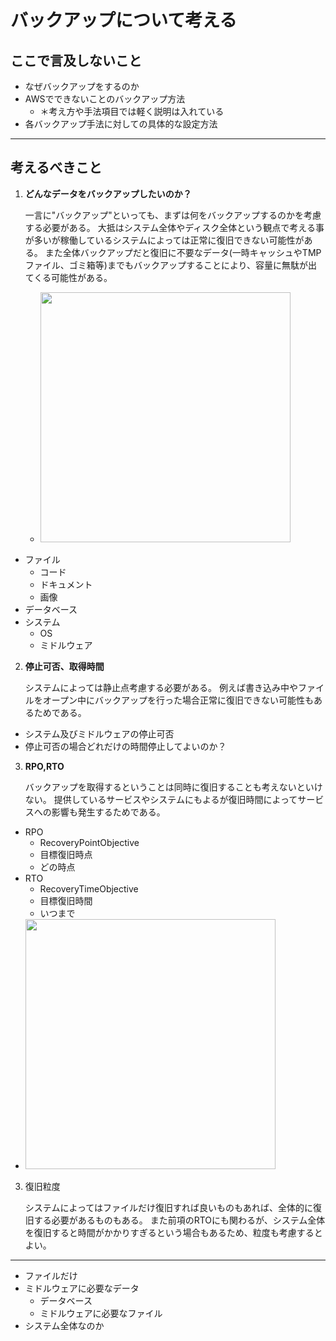 # バックアップについて考える
## ここで言及しないこと
- なぜバックアップをするのか
- AWSでできないことのバックアップ方法
  - ＊考え方や手法項目では軽く説明は入れている
- 各バックアップ手法に対しての具体的な設定方法

---
## 考えるべきこと
1. **どんなデータをバックアップしたいのか？**

   一言に"バックアップ"といっても、まずは何をバックアップするのかを考慮する必要がある。
   大抵はシステム全体やディスク全体という観点で考える事が多いが稼働しているシステムによっては正常に復旧できない可能性がある。
   また全体バックアップだと復旧に不要なデータ(一時キャッシュやTMPファイル、ゴミ箱等)までもバックアップすることにより、容量に無駄が出てくる可能性がある。
   - <img src="https://github.com/YoichiSoma/sites/assets/125415634/8c9fac23-f61f-44a3-ad2e-5cd0b44692a2" width="400">
  - ファイル
    - コード
    - ドキュメント
    - 画像
  - データベース
  - システム
    - OS
    - ミドルウェア
 
2. **停止可否、取得時間**

   システムによっては静止点考慮する必要がある。
   例えば書き込み中やファイルをオープン中にバックアップを行った場合正常に復旧できない可能性もあるためである。
  
  - システム及びミドルウェアの停止可否
  - 停止可否の場合どれだけの時間停止してよいのか？
3. **RPO,RTO**

    バックアップを取得するということは同時に復旧することも考えないといけない。
    提供しているサービスやシステムにもよるが復旧時間によってサービスへの影響も発生するためである。
  
  - RPO
    - RecoveryPointObjective
    - 目標復旧時点
    - どの時点
  - RTO
    - RecoveryTimeObjective
    - 目標復旧時間
    - いつまで
  - <img src="https://github.com/YoichiSoma/sites/assets/125415634/667780af-d9a3-4b85-9143-6af336fecd98" width="400">

3. 復旧粒度

   システムによってはファイルだけ復旧すれば良いものもあれば、全体的に復旧する必要があるものもある。
   また前項のRTOにも関わるが、システム全体を復旧すると時間がかかりすぎるという場合もあるため、粒度も考慮するとよい。

---


   
  - ファイルだけ
  - ミドルウェアに必要なデータ
    - データベース
    - ミドルウェアに必要なファイル
  - システム全体なのか
